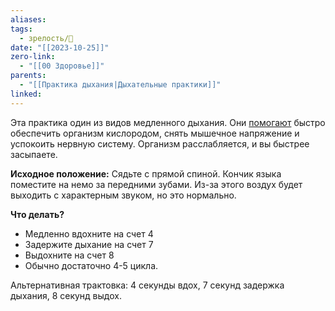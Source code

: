 ```yaml
---
aliases: 
tags:
  - зрелость/🌱
date: "[[2023-10-25]]"
zero-link:
  - "[[00 Здоровье]]"
parents:
  - "[[Практика дыхания|Дыхательные практики]]"
linked:
---
```

Эта практика один из видов медленного дыхания. Они [помогают](https://www.researchgate.net/publication/7154990_Physiology_of_long_pranayamic_breathing_Neural_respiratory_elements_may_provide_a_mechanism_that_explains_how_slow_deep_breathing_shifts_the_autonomic_nervous_system) быстро обеспечить организм кислородом, снять мышечное напряжение и успокоить нервную систему. Организм расслабляется, и вы быстрее засыпаете.

**Исходное положение:** Сядьте с прямой спиной. Кончик языка поместите на немо за передними зубами. Из-за этого воздух будет выходить с характерным звуком, но это нормально.

**Что делать?**
- Медленно вдохните на счет 4
- Задержите дыхание на счет 7
- Выдохните на счет 8
- Обычно достаточно 4-5 цикла.

Альтернативная трактовка:
4 секунды вдох, 7 секунд задержка дыхания, 8 секунд выдох.